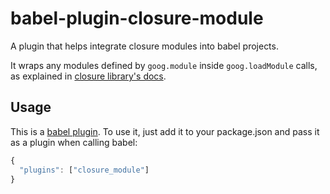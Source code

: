 babel-plugin-closure-module
===================================

A plugin that helps integrate closure modules into babel projects.

It wraps any modules defined by `goog.module` inside `goog.loadModule` calls, as explained in [closure library's docs](https://github.com/google/closure-library/wiki/goog.module:-an-ES6-module-like-alternative-to-goog.provide#bundling-googmodule-files-with-other-javascript).

## Usage

This is a [babel plugin](http://babeljs.io/docs/plugins/). To use it, just add it to your package.json and pass it as a plugin when calling babel:

```javascript
{
  "plugins": ["closure_module"]
}
```

